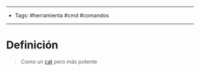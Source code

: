 --------------------
- Tags: #herramienta #cmd #comandos 
-----------------------------
# Definición

> Como un [cat](cat.md) pero más potente